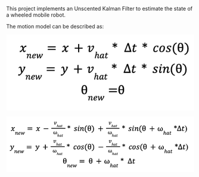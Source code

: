 This project implements an Unscented Kalman Filter to estimate the state of a wheeled mobile robot.

The motion model can be described as:

![alt text](models/motion1.png "Motion Model")

![alt text](models/motion2.png "Motion Model")
